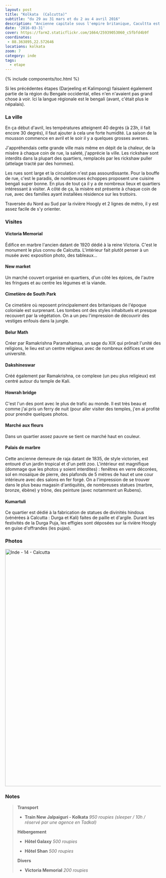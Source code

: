 ```yaml
---
layout: post
title: "Kolkata  (Calcutta)"
subtitle: "du 29 au 31 mars et du 2 au 4 avril 2016"
description: "Ancienne capitale sous l'empire britanique, Cacultta est la 2 ème ville du pays et est considérée comme la capitale culturelle du pays."
date: '2016-03-31'
cover: https://farm2.staticflickr.com/1664/25939053060_c5fbfd4b9f
coordinates:
 - 88.363895,22.572646
locations: kolkata
zoom: 7
category: inde
tags:
  - etape
---
```


{% include components/toc.html %}

Si les précédentes étapes (Darjeeling et Kalimpong) faisaient également partie de la région du Bengale occidental, elles n'en n'avaient pas grand chose à voir. Ici la langue régionale est le bengali (avant, c'était plus le népalais).

### La ville

En ça début d'avril, les températures atteignent 40 degrés  (à 23h, il fait encore 30 degrés), il faut ajouter à cela  une forte humidité. La saison de la mousson commence en avril et le soir il y a quelques grosses averses.

J'appréhendais cette grande ville mais même en dépit de la chaleur, de la misère à chaque coin de rue, la saleté, j'apprécie la ville. Les rickshaw sont interdits dans la plupart des quartiers, remplacés par les rickshaw puller  (attelage tracté par des hommes). 

Les rues sont large et la circulation n'est pas assourdissante. Pour la bouffe de rue, c'est le paradis, de nombreuses échoppes proposent une cuisine bengali super bonne. En plus de tout ça il y a de nombreux lieux et quartiers intéressant à visiter. A côté de ça, la misère est présente à chaque coin de rue, avec des familles ayant installées résidence sur les trottoirs.

Traversée du Nord au Sud par la rivière Hoogly et 2 lignes de métro, il y est assez facile de s'y orienter.

### Visites

#### Victoria Memorial

Édifice en marbre  l'ancien datant de 1920 dédié à la reine Victoria. C'est le monument le plus connu de Calcutta. L'intérieur fait plutôt penser à un musée avec exposition photo, des tableaux...

#### New market

Un marché couvert organisé en quartiers, d'un côté les épices, de l'autre les fringues et au centre les légumes et la viande.

#### Cimetière de South Park

Ce cimetière où reposent principalement des britaniques de l'époque coloniale est surprenant. Les tombes ont des styles inhabituels et presque recouvert par la végétation. On a un peu l'impression de découvrir des vestiges enfouis dans la jungle.

#### Belur Math

Créer par Ramakrishna Paramahamsa, un sage du XIX qui prônait l'unité des religions, le lieu est un centre religieux avec de nombreux édifices et une université.

#### Dakshineswar

Créé également par Ramakrishna, ce complexe (un peu plus religieux) est centré autour du temple de Kali.

#### Howrah bridge

C'est l'un des pont avec le plus de trafic au monde. Il est très beau et comme j'ai pris un ferry de nuit (pour aller visiter des temples, j'en ai profité pour prendre quelques photos.

#### Marché aux fleurs

Dans un quartier assez pauvre se tient ce marché haut en couleur.

#### Palais de marbre

Cette ancienne demeure de raja datant de 1835, de style victorien, est entouré d'un jardin tropical et d'un petit zoo. L'intérieur est magnifique (dommage que les photos y soient interdites) : fenêtres en verre décorées, sol en mosaïque de pierre, des plafonds de 5 mètres de haut et une cour intérieure avec des salons en fer forgé. On a l'impression de se trouver dans le plus beau magasin d'antiquités, de nombreuses statues (marbre, bronze, ébène) y trône, des peinture (avec notamment un Rubens).

#### Kumartuli

Ce quartier est dédié à la fabrication de statues de divinités hindous (vénérées à Calcutta : Durga et Kali) faites de paille et d'argile. Durant les festivités de la Durga Puja, les effigies sont déposées sur la rivière Hoogly en guise d'offrandes (les pujas).

### Photos 

<a data-flickr-embed="true"  href="https://www.flickr.com/photos/planitude/albums/72157664435608303" title="Inde - 14 - Calcutta"><img src="https://farm2.staticflickr.com/1656/25606825204_023107ab0d_b.jpg" width="1024" height="768" alt="Inde - 14 - Calcutta"></a><script async src="//embedr.flickr.com/assets/client-code.js" charset="utf-8"></script>

### Notes

>**Transport**
>
>- **Train New Jalpaiguri - Kolkata** *950 roupies (sleeper / 10h / réservé par une agence en Tadkal)*
>
>**Hébergement**
>
>- **Hôtel Galaxy** *500 roupies*
>
>- **Hôtel Shan** *500 roupies*
>
>**Divers**
>
>- **Victoria Memorial** *200 roupies*
